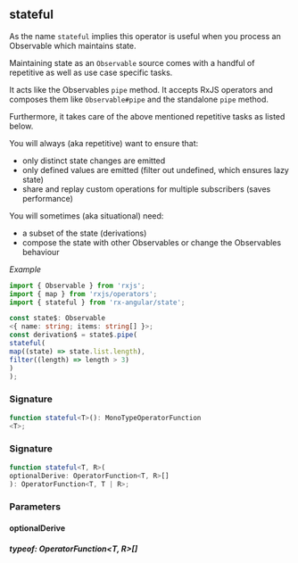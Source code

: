 ## stateful

  As the name `stateful` implies this operator is useful when you process an Observable which maintains state.

  Maintaining state as an `Observable` source comes with a handful of repetitive as well as use case specific tasks.

  It acts like the Observables `pipe` method.
  It accepts RxJS operators and composes them like `Observable#pipe` and the standalone `pipe` method.

  Furthermore, it takes care of the above mentioned repetitive tasks as listed below.

  You will always (aka repetitive) want to ensure that:

  - only distinct state changes are emitted
  - only defined values are emitted (filter out undefined, which ensures lazy state)
  - share and replay custom operations for multiple subscribers (saves performance)

  You will sometimes (aka situational) need:

  - a subset of the state (derivations)
  - compose the state with other Observables or change the Observables behaviour

  _Example_

  ```typescript
  import { Observable } from 'rxjs';
  import { map } from 'rxjs/operators';
  import { stateful } from 'rx-angular/state';

  const state$: Observable
<{ name: string; items: string[] }>;
  const derivation$ = state$.pipe(
  stateful(
  map((state) => state.list.length),
  filter((length) => length > 3)
  )
  );
  ```

  ### Signature

  ```typescript
  function stateful<T>(): MonoTypeOperatorFunction
<T>;
  ```

  ### Signature

  ```typescript
  function stateful<T, R>(
  optionalDerive: OperatorFunction<T, R>[]
  ): OperatorFunction<T, T | R>;
  ```

  ### Parameters

  #### optionalDerive

  ##### typeof: OperatorFunction&#60;T, R&#62;[]
